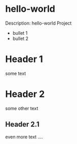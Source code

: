 # hello-world
Description: hello-world Project
- bullet 1
- bullet 2

# Header 1
some text
# Header 2
some other text
## Header 2.1
even more text ....
